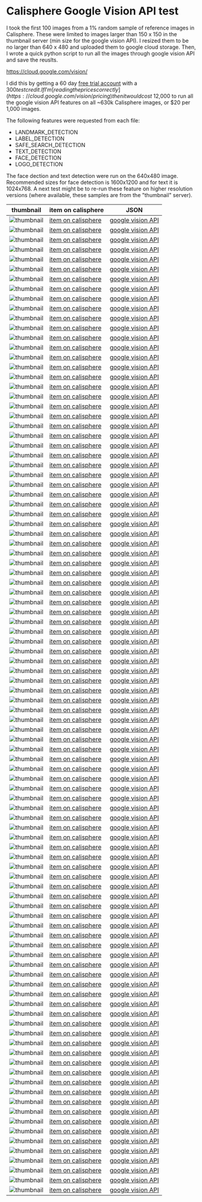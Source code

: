 # Calisphere Google Vision API test

I took the first 100 images from a 1% random sample of reference
images in Calisphere. These were limited to images larger than 150
x 150 in the thumbnail server (min size for the google vision API).
I resized them to be no larger than 640 x 480 and uploaded them to
google cloud storage. Then, I wrote a quick python script to run all
the images through google vision API and save the reuslts.

https://cloud.google.com/vision/

I did this by getting a 60 day [free trial account](https://cloud.google.com/free-trial/) 
with a $300 test credit. If I'm [reading the prices correctly](https://cloud.google.com/vision/pricing)
then it would cost ~$12,000 to run all the google vision API features on all ~630k Calisphere images, 
or $20 per 1,000 images.

The following features were requested from each file:
 * LANDMARK_DETECTION
 * LABEL_DETECTION
 * SAFE_SEARCH_DETECTION
 * TEXT_DETECTION
 * FACE_DETECTION
 * LOGO_DETECTION

The face dection and text detection were run on the 640x480 image. Recommended 
sizes for face detection is 1600x1200 and for text it is 1024x768. A next test
might be to re-run these feature on higher resolution versions (where available, these
samples are from the "thumbnail" server).


  thumbnail         | item on calisphere    | JSON
--------------------|-----------------------|-----
![thumbnail](https://calisphere.org/clip/150x150/fe7c6bbd41f4d59ac9b3a735fdef4e83) | [item on calisphere](https://calisphere.org/search/?q=fe7c6bbd41f4d59ac9b3a735fdef4e83) | [google vision API](https://github.com/ucldc/annotate_test/blob/master/json/fe7c6bbd41f4d59ac9b3a735fdef4e83.json)
![thumbnail](https://calisphere.org/clip/150x150/09be608647ba64053271b16783badad3) | [item on calisphere](https://calisphere.org/search/?q=09be608647ba64053271b16783badad3) | [google vision API](https://github.com/ucldc/annotate_test/blob/master/json/09be608647ba64053271b16783badad3.json)
![thumbnail](https://calisphere.org/clip/150x150/fbd4ec57c36aa904b74ca5b24978bdb3) | [item on calisphere](https://calisphere.org/search/?q=fbd4ec57c36aa904b74ca5b24978bdb3) | [google vision API](https://github.com/ucldc/annotate_test/blob/master/json/fbd4ec57c36aa904b74ca5b24978bdb3.json)
![thumbnail](https://calisphere.org/clip/150x150/0004c1813f4d8d49a964e534414a6309) | [item on calisphere](https://calisphere.org/search/?q=0004c1813f4d8d49a964e534414a6309) | [google vision API](https://github.com/ucldc/annotate_test/blob/master/json/0004c1813f4d8d49a964e534414a6309.json)
![thumbnail](https://calisphere.org/clip/150x150/7ba2dbe87fb08464a727fd7805fbe98c) | [item on calisphere](https://calisphere.org/search/?q=7ba2dbe87fb08464a727fd7805fbe98c) | [google vision API](https://github.com/ucldc/annotate_test/blob/master/json/7ba2dbe87fb08464a727fd7805fbe98c.json)
![thumbnail](https://calisphere.org/clip/150x150/125f3a2375ea719c58a0748aaaede8c2) | [item on calisphere](https://calisphere.org/search/?q=125f3a2375ea719c58a0748aaaede8c2) | [google vision API](https://github.com/ucldc/annotate_test/blob/master/json/125f3a2375ea719c58a0748aaaede8c2.json)
![thumbnail](https://calisphere.org/clip/150x150/4a1e816165032d59b09728e70320623e) | [item on calisphere](https://calisphere.org/search/?q=4a1e816165032d59b09728e70320623e) | [google vision API](https://github.com/ucldc/annotate_test/blob/master/json/4a1e816165032d59b09728e70320623e.json)
![thumbnail](https://calisphere.org/clip/150x150/ff0832502063e7f8529bacb028b12802) | [item on calisphere](https://calisphere.org/search/?q=ff0832502063e7f8529bacb028b12802) | [google vision API](https://github.com/ucldc/annotate_test/blob/master/json/ff0832502063e7f8529bacb028b12802.json)
![thumbnail](https://calisphere.org/clip/150x150/a09a4969a33e4fa2b4e2d144598b4d26) | [item on calisphere](https://calisphere.org/search/?q=a09a4969a33e4fa2b4e2d144598b4d26) | [google vision API](https://github.com/ucldc/annotate_test/blob/master/json/a09a4969a33e4fa2b4e2d144598b4d26.json)
![thumbnail](https://calisphere.org/clip/150x150/5e790026a17b450e9701466749e2b6f6) | [item on calisphere](https://calisphere.org/search/?q=5e790026a17b450e9701466749e2b6f6) | [google vision API](https://github.com/ucldc/annotate_test/blob/master/json/5e790026a17b450e9701466749e2b6f6.json)
![thumbnail](https://calisphere.org/clip/150x150/8649a96d17c976e6dcd552a078d84969) | [item on calisphere](https://calisphere.org/search/?q=8649a96d17c976e6dcd552a078d84969) | [google vision API](https://github.com/ucldc/annotate_test/blob/master/json/8649a96d17c976e6dcd552a078d84969.json)
![thumbnail](https://calisphere.org/clip/150x150/2f90134dc6f9609a5c7dde5e06723a5a) | [item on calisphere](https://calisphere.org/search/?q=2f90134dc6f9609a5c7dde5e06723a5a) | [google vision API](https://github.com/ucldc/annotate_test/blob/master/json/2f90134dc6f9609a5c7dde5e06723a5a.json)
![thumbnail](https://calisphere.org/clip/150x150/0b1748a78b21a3d4b942069a0e1bde57) | [item on calisphere](https://calisphere.org/search/?q=0b1748a78b21a3d4b942069a0e1bde57) | [google vision API](https://github.com/ucldc/annotate_test/blob/master/json/0b1748a78b21a3d4b942069a0e1bde57.json)
![thumbnail](https://calisphere.org/clip/150x150/ef49a811c6de0817b581ddcb5eaed0ff) | [item on calisphere](https://calisphere.org/search/?q=ef49a811c6de0817b581ddcb5eaed0ff) | [google vision API](https://github.com/ucldc/annotate_test/blob/master/json/ef49a811c6de0817b581ddcb5eaed0ff.json)
![thumbnail](https://calisphere.org/clip/150x150/3feac23abc5117414c30b778a65e0010) | [item on calisphere](https://calisphere.org/search/?q=3feac23abc5117414c30b778a65e0010) | [google vision API](https://github.com/ucldc/annotate_test/blob/master/json/3feac23abc5117414c30b778a65e0010.json)
![thumbnail](https://calisphere.org/clip/150x150/2c3496c91fd0430b03a739dddcec7fa2) | [item on calisphere](https://calisphere.org/search/?q=2c3496c91fd0430b03a739dddcec7fa2) | [google vision API](https://github.com/ucldc/annotate_test/blob/master/json/2c3496c91fd0430b03a739dddcec7fa2.json)
![thumbnail](https://calisphere.org/clip/150x150/cb7e358392fbeb7091208e607117e0d5) | [item on calisphere](https://calisphere.org/search/?q=cb7e358392fbeb7091208e607117e0d5) | [google vision API](https://github.com/ucldc/annotate_test/blob/master/json/cb7e358392fbeb7091208e607117e0d5.json)
![thumbnail](https://calisphere.org/clip/150x150/99f0ed3dfe013bdef4062d4e464e6f80) | [item on calisphere](https://calisphere.org/search/?q=99f0ed3dfe013bdef4062d4e464e6f80) | [google vision API](https://github.com/ucldc/annotate_test/blob/master/json/99f0ed3dfe013bdef4062d4e464e6f80.json)
![thumbnail](https://calisphere.org/clip/150x150/ed805b5033fdfdcb2a9a64fcada7fb9b) | [item on calisphere](https://calisphere.org/search/?q=ed805b5033fdfdcb2a9a64fcada7fb9b) | [google vision API](https://github.com/ucldc/annotate_test/blob/master/json/ed805b5033fdfdcb2a9a64fcada7fb9b.json)
![thumbnail](https://calisphere.org/clip/150x150/aae3ebfbd26a136374afb7b7b59fba62) | [item on calisphere](https://calisphere.org/search/?q=aae3ebfbd26a136374afb7b7b59fba62) | [google vision API](https://github.com/ucldc/annotate_test/blob/master/json/aae3ebfbd26a136374afb7b7b59fba62.json)
![thumbnail](https://calisphere.org/clip/150x150/5fb26f2e0d32a587988a626b364ccc1e) | [item on calisphere](https://calisphere.org/search/?q=5fb26f2e0d32a587988a626b364ccc1e) | [google vision API](https://github.com/ucldc/annotate_test/blob/master/json/5fb26f2e0d32a587988a626b364ccc1e.json)
![thumbnail](https://calisphere.org/clip/150x150/2aa7091e361689bcbe0c7422949418a5) | [item on calisphere](https://calisphere.org/search/?q=2aa7091e361689bcbe0c7422949418a5) | [google vision API](https://github.com/ucldc/annotate_test/blob/master/json/2aa7091e361689bcbe0c7422949418a5.json)
![thumbnail](https://calisphere.org/clip/150x150/94afd27f3d16b4a4cb194ce9dc0a11ff) | [item on calisphere](https://calisphere.org/search/?q=94afd27f3d16b4a4cb194ce9dc0a11ff) | [google vision API](https://github.com/ucldc/annotate_test/blob/master/json/94afd27f3d16b4a4cb194ce9dc0a11ff.json)
![thumbnail](https://calisphere.org/clip/150x150/142778dd523397c0ad93c99d1e716128) | [item on calisphere](https://calisphere.org/search/?q=142778dd523397c0ad93c99d1e716128) | [google vision API](https://github.com/ucldc/annotate_test/blob/master/json/142778dd523397c0ad93c99d1e716128.json)
![thumbnail](https://calisphere.org/clip/150x150/4c83595c37abccb93cebfc8bb41b3d45) | [item on calisphere](https://calisphere.org/search/?q=4c83595c37abccb93cebfc8bb41b3d45) | [google vision API](https://github.com/ucldc/annotate_test/blob/master/json/4c83595c37abccb93cebfc8bb41b3d45.json)
![thumbnail](https://calisphere.org/clip/150x150/ba6e4fbc2e299076dece712f0dc4d90c) | [item on calisphere](https://calisphere.org/search/?q=ba6e4fbc2e299076dece712f0dc4d90c) | [google vision API](https://github.com/ucldc/annotate_test/blob/master/json/ba6e4fbc2e299076dece712f0dc4d90c.json)
![thumbnail](https://calisphere.org/clip/150x150/1f5cb743df6f3a14d2e57c006090c50f) | [item on calisphere](https://calisphere.org/search/?q=1f5cb743df6f3a14d2e57c006090c50f) | [google vision API](https://github.com/ucldc/annotate_test/blob/master/json/1f5cb743df6f3a14d2e57c006090c50f.json)
![thumbnail](https://calisphere.org/clip/150x150/68c616fe862388796cc80eeee5eb1b30) | [item on calisphere](https://calisphere.org/search/?q=68c616fe862388796cc80eeee5eb1b30) | [google vision API](https://github.com/ucldc/annotate_test/blob/master/json/68c616fe862388796cc80eeee5eb1b30.json)
![thumbnail](https://calisphere.org/clip/150x150/d9b5c49f65da6c620e0cd2a0264d8487) | [item on calisphere](https://calisphere.org/search/?q=d9b5c49f65da6c620e0cd2a0264d8487) | [google vision API](https://github.com/ucldc/annotate_test/blob/master/json/d9b5c49f65da6c620e0cd2a0264d8487.json)
![thumbnail](https://calisphere.org/clip/150x150/ade2c2c2a3fa7784b756c2490efdb078) | [item on calisphere](https://calisphere.org/search/?q=ade2c2c2a3fa7784b756c2490efdb078) | [google vision API](https://github.com/ucldc/annotate_test/blob/master/json/ade2c2c2a3fa7784b756c2490efdb078.json)
![thumbnail](https://calisphere.org/clip/150x150/09372d6dacd48d08b7b64845deadc908) | [item on calisphere](https://calisphere.org/search/?q=09372d6dacd48d08b7b64845deadc908) | [google vision API](https://github.com/ucldc/annotate_test/blob/master/json/09372d6dacd48d08b7b64845deadc908.json)
![thumbnail](https://calisphere.org/clip/150x150/93116d0e61acc4750cf18ad61751b7c2) | [item on calisphere](https://calisphere.org/search/?q=93116d0e61acc4750cf18ad61751b7c2) | [google vision API](https://github.com/ucldc/annotate_test/blob/master/json/93116d0e61acc4750cf18ad61751b7c2.json)
![thumbnail](https://calisphere.org/clip/150x150/ffc442646c9b1c69a0f7bbe65f7521c2) | [item on calisphere](https://calisphere.org/search/?q=ffc442646c9b1c69a0f7bbe65f7521c2) | [google vision API](https://github.com/ucldc/annotate_test/blob/master/json/ffc442646c9b1c69a0f7bbe65f7521c2.json)
![thumbnail](https://calisphere.org/clip/150x150/dda9c38843c9511eaddd9d0d6c422611) | [item on calisphere](https://calisphere.org/search/?q=dda9c38843c9511eaddd9d0d6c422611) | [google vision API](https://github.com/ucldc/annotate_test/blob/master/json/dda9c38843c9511eaddd9d0d6c422611.json)
![thumbnail](https://calisphere.org/clip/150x150/f42dce912dac988e125b9277f5001f68) | [item on calisphere](https://calisphere.org/search/?q=f42dce912dac988e125b9277f5001f68) | [google vision API](https://github.com/ucldc/annotate_test/blob/master/json/f42dce912dac988e125b9277f5001f68.json)
![thumbnail](https://calisphere.org/clip/150x150/3cc3d1abed9825ca0448d1f12caa6894) | [item on calisphere](https://calisphere.org/search/?q=3cc3d1abed9825ca0448d1f12caa6894) | [google vision API](https://github.com/ucldc/annotate_test/blob/master/json/3cc3d1abed9825ca0448d1f12caa6894.json)
![thumbnail](https://calisphere.org/clip/150x150/51b8e652438d05d63a8ca2a00a2909f1) | [item on calisphere](https://calisphere.org/search/?q=51b8e652438d05d63a8ca2a00a2909f1) | [google vision API](https://github.com/ucldc/annotate_test/blob/master/json/51b8e652438d05d63a8ca2a00a2909f1.json)
![thumbnail](https://calisphere.org/clip/150x150/79a4196dc9f67d69ca1a93abcf6508bb) | [item on calisphere](https://calisphere.org/search/?q=79a4196dc9f67d69ca1a93abcf6508bb) | [google vision API](https://github.com/ucldc/annotate_test/blob/master/json/79a4196dc9f67d69ca1a93abcf6508bb.json)
![thumbnail](https://calisphere.org/clip/150x150/8dfd1e7f137db73961e7bb9f2f2655bc) | [item on calisphere](https://calisphere.org/search/?q=8dfd1e7f137db73961e7bb9f2f2655bc) | [google vision API](https://github.com/ucldc/annotate_test/blob/master/json/8dfd1e7f137db73961e7bb9f2f2655bc.json)
![thumbnail](https://calisphere.org/clip/150x150/f4f315b49c8c2396e8598bd5e026450b) | [item on calisphere](https://calisphere.org/search/?q=f4f315b49c8c2396e8598bd5e026450b) | [google vision API](https://github.com/ucldc/annotate_test/blob/master/json/f4f315b49c8c2396e8598bd5e026450b.json)
![thumbnail](https://calisphere.org/clip/150x150/719181c71672cbf963d291bf5f2703b7) | [item on calisphere](https://calisphere.org/search/?q=719181c71672cbf963d291bf5f2703b7) | [google vision API](https://github.com/ucldc/annotate_test/blob/master/json/719181c71672cbf963d291bf5f2703b7.json)
![thumbnail](https://calisphere.org/clip/150x150/98f48a53b015cc74ff882913947a4f79) | [item on calisphere](https://calisphere.org/search/?q=98f48a53b015cc74ff882913947a4f79) | [google vision API](https://github.com/ucldc/annotate_test/blob/master/json/98f48a53b015cc74ff882913947a4f79.json)
![thumbnail](https://calisphere.org/clip/150x150/389cb4bd16b47d59a62182cd7fb1598c) | [item on calisphere](https://calisphere.org/search/?q=389cb4bd16b47d59a62182cd7fb1598c) | [google vision API](https://github.com/ucldc/annotate_test/blob/master/json/389cb4bd16b47d59a62182cd7fb1598c.json)
![thumbnail](https://calisphere.org/clip/150x150/3cbef12e20a0db1bde2f8c84af943bbe) | [item on calisphere](https://calisphere.org/search/?q=3cbef12e20a0db1bde2f8c84af943bbe) | [google vision API](https://github.com/ucldc/annotate_test/blob/master/json/3cbef12e20a0db1bde2f8c84af943bbe.json)
![thumbnail](https://calisphere.org/clip/150x150/930cf3c131f1d4472a0bfbe8dca59ae4) | [item on calisphere](https://calisphere.org/search/?q=930cf3c131f1d4472a0bfbe8dca59ae4) | [google vision API](https://github.com/ucldc/annotate_test/blob/master/json/930cf3c131f1d4472a0bfbe8dca59ae4.json)
![thumbnail](https://calisphere.org/clip/150x150/2708258046eebc8e901f2ba32fd3e294) | [item on calisphere](https://calisphere.org/search/?q=2708258046eebc8e901f2ba32fd3e294) | [google vision API](https://github.com/ucldc/annotate_test/blob/master/json/2708258046eebc8e901f2ba32fd3e294.json)
![thumbnail](https://calisphere.org/clip/150x150/72e504fac94088af97faa78400e91ddd) | [item on calisphere](https://calisphere.org/search/?q=72e504fac94088af97faa78400e91ddd) | [google vision API](https://github.com/ucldc/annotate_test/blob/master/json/72e504fac94088af97faa78400e91ddd.json)
![thumbnail](https://calisphere.org/clip/150x150/cab5ab429b8c9a6818d8195f9d8c846f) | [item on calisphere](https://calisphere.org/search/?q=cab5ab429b8c9a6818d8195f9d8c846f) | [google vision API](https://github.com/ucldc/annotate_test/blob/master/json/cab5ab429b8c9a6818d8195f9d8c846f.json)
![thumbnail](https://calisphere.org/clip/150x150/4cf390f2308787280f255424473c4e91) | [item on calisphere](https://calisphere.org/search/?q=4cf390f2308787280f255424473c4e91) | [google vision API](https://github.com/ucldc/annotate_test/blob/master/json/4cf390f2308787280f255424473c4e91.json)
![thumbnail](https://calisphere.org/clip/150x150/4bf9495ed298364f9e20bbe84e0013cc) | [item on calisphere](https://calisphere.org/search/?q=4bf9495ed298364f9e20bbe84e0013cc) | [google vision API](https://github.com/ucldc/annotate_test/blob/master/json/4bf9495ed298364f9e20bbe84e0013cc.json)
![thumbnail](https://calisphere.org/clip/150x150/1377c9e5e61ed964a47e96f61f9a57a8) | [item on calisphere](https://calisphere.org/search/?q=1377c9e5e61ed964a47e96f61f9a57a8) | [google vision API](https://github.com/ucldc/annotate_test/blob/master/json/1377c9e5e61ed964a47e96f61f9a57a8.json)
![thumbnail](https://calisphere.org/clip/150x150/4a237578a49202d60e506ad6cbb2033f) | [item on calisphere](https://calisphere.org/search/?q=4a237578a49202d60e506ad6cbb2033f) | [google vision API](https://github.com/ucldc/annotate_test/blob/master/json/4a237578a49202d60e506ad6cbb2033f.json)
![thumbnail](https://calisphere.org/clip/150x150/3e0f580b3c6ab574f4ee7a5141645bfc) | [item on calisphere](https://calisphere.org/search/?q=3e0f580b3c6ab574f4ee7a5141645bfc) | [google vision API](https://github.com/ucldc/annotate_test/blob/master/json/3e0f580b3c6ab574f4ee7a5141645bfc.json)
![thumbnail](https://calisphere.org/clip/150x150/b8a0a43c54ad3e408160f8eb8694dd4d) | [item on calisphere](https://calisphere.org/search/?q=b8a0a43c54ad3e408160f8eb8694dd4d) | [google vision API](https://github.com/ucldc/annotate_test/blob/master/json/b8a0a43c54ad3e408160f8eb8694dd4d.json)
![thumbnail](https://calisphere.org/clip/150x150/81e2b9a96f2d9f3f4c5f5b19823521d5) | [item on calisphere](https://calisphere.org/search/?q=81e2b9a96f2d9f3f4c5f5b19823521d5) | [google vision API](https://github.com/ucldc/annotate_test/blob/master/json/81e2b9a96f2d9f3f4c5f5b19823521d5.json)
![thumbnail](https://calisphere.org/clip/150x150/71d7cb428988e1eab1b2bc683f9ea441) | [item on calisphere](https://calisphere.org/search/?q=71d7cb428988e1eab1b2bc683f9ea441) | [google vision API](https://github.com/ucldc/annotate_test/blob/master/json/71d7cb428988e1eab1b2bc683f9ea441.json)
![thumbnail](https://calisphere.org/clip/150x150/8de5ee193be20749029c3b1222a60740) | [item on calisphere](https://calisphere.org/search/?q=8de5ee193be20749029c3b1222a60740) | [google vision API](https://github.com/ucldc/annotate_test/blob/master/json/8de5ee193be20749029c3b1222a60740.json)
![thumbnail](https://calisphere.org/clip/150x150/44e2adc37add55c872a38814b30bf6bc) | [item on calisphere](https://calisphere.org/search/?q=44e2adc37add55c872a38814b30bf6bc) | [google vision API](https://github.com/ucldc/annotate_test/blob/master/json/44e2adc37add55c872a38814b30bf6bc.json)
![thumbnail](https://calisphere.org/clip/150x150/5ca4b8ca785d059da3588cf16f4874ba) | [item on calisphere](https://calisphere.org/search/?q=5ca4b8ca785d059da3588cf16f4874ba) | [google vision API](https://github.com/ucldc/annotate_test/blob/master/json/5ca4b8ca785d059da3588cf16f4874ba.json)
![thumbnail](https://calisphere.org/clip/150x150/011487a7b515bef7dd2ad285f17e763d) | [item on calisphere](https://calisphere.org/search/?q=011487a7b515bef7dd2ad285f17e763d) | [google vision API](https://github.com/ucldc/annotate_test/blob/master/json/011487a7b515bef7dd2ad285f17e763d.json)
![thumbnail](https://calisphere.org/clip/150x150/d5cf8407dc6560cbe19aa0b9631a942f) | [item on calisphere](https://calisphere.org/search/?q=d5cf8407dc6560cbe19aa0b9631a942f) | [google vision API](https://github.com/ucldc/annotate_test/blob/master/json/d5cf8407dc6560cbe19aa0b9631a942f.json)
![thumbnail](https://calisphere.org/clip/150x150/b8b5e671e3259423ff1e7eccd6fc119c) | [item on calisphere](https://calisphere.org/search/?q=b8b5e671e3259423ff1e7eccd6fc119c) | [google vision API](https://github.com/ucldc/annotate_test/blob/master/json/b8b5e671e3259423ff1e7eccd6fc119c.json)
![thumbnail](https://calisphere.org/clip/150x150/d9fa69ead0b9d07a62c7718d6edee67c) | [item on calisphere](https://calisphere.org/search/?q=d9fa69ead0b9d07a62c7718d6edee67c) | [google vision API](https://github.com/ucldc/annotate_test/blob/master/json/d9fa69ead0b9d07a62c7718d6edee67c.json)
![thumbnail](https://calisphere.org/clip/150x150/1e9f066c3de47b9c1ce2c2efcee520e0) | [item on calisphere](https://calisphere.org/search/?q=1e9f066c3de47b9c1ce2c2efcee520e0) | [google vision API](https://github.com/ucldc/annotate_test/blob/master/json/1e9f066c3de47b9c1ce2c2efcee520e0.json)
![thumbnail](https://calisphere.org/clip/150x150/cc550ec153bc968d7a7c0b62a4d4a791) | [item on calisphere](https://calisphere.org/search/?q=cc550ec153bc968d7a7c0b62a4d4a791) | [google vision API](https://github.com/ucldc/annotate_test/blob/master/json/cc550ec153bc968d7a7c0b62a4d4a791.json)
![thumbnail](https://calisphere.org/clip/150x150/555a9b21a131d508bd129bd6a426bfce) | [item on calisphere](https://calisphere.org/search/?q=555a9b21a131d508bd129bd6a426bfce) | [google vision API](https://github.com/ucldc/annotate_test/blob/master/json/555a9b21a131d508bd129bd6a426bfce.json)
![thumbnail](https://calisphere.org/clip/150x150/4f78710e03034f85a5c98fd164fe02d4) | [item on calisphere](https://calisphere.org/search/?q=4f78710e03034f85a5c98fd164fe02d4) | [google vision API](https://github.com/ucldc/annotate_test/blob/master/json/4f78710e03034f85a5c98fd164fe02d4.json)
![thumbnail](https://calisphere.org/clip/150x150/6d34d33e1ef2eb6f1ff23eb04e7c1c47) | [item on calisphere](https://calisphere.org/search/?q=6d34d33e1ef2eb6f1ff23eb04e7c1c47) | [google vision API](https://github.com/ucldc/annotate_test/blob/master/json/6d34d33e1ef2eb6f1ff23eb04e7c1c47.json)
![thumbnail](https://calisphere.org/clip/150x150/eb533f92d92939ae0edc2f2a54371900) | [item on calisphere](https://calisphere.org/search/?q=eb533f92d92939ae0edc2f2a54371900) | [google vision API](https://github.com/ucldc/annotate_test/blob/master/json/eb533f92d92939ae0edc2f2a54371900.json)
![thumbnail](https://calisphere.org/clip/150x150/69e2fd50b3d7d0ed4acd39ccf3d09ae5) | [item on calisphere](https://calisphere.org/search/?q=69e2fd50b3d7d0ed4acd39ccf3d09ae5) | [google vision API](https://github.com/ucldc/annotate_test/blob/master/json/69e2fd50b3d7d0ed4acd39ccf3d09ae5.json)
![thumbnail](https://calisphere.org/clip/150x150/41a5ac214faf518509e85158b26f4909) | [item on calisphere](https://calisphere.org/search/?q=41a5ac214faf518509e85158b26f4909) | [google vision API](https://github.com/ucldc/annotate_test/blob/master/json/41a5ac214faf518509e85158b26f4909.json)
![thumbnail](https://calisphere.org/clip/150x150/4fcd20f41c1a09be32af01cfe5a07903) | [item on calisphere](https://calisphere.org/search/?q=4fcd20f41c1a09be32af01cfe5a07903) | [google vision API](https://github.com/ucldc/annotate_test/blob/master/json/4fcd20f41c1a09be32af01cfe5a07903.json)
![thumbnail](https://calisphere.org/clip/150x150/a1b78a0b2dd0150b50cec9e3110c89ae) | [item on calisphere](https://calisphere.org/search/?q=a1b78a0b2dd0150b50cec9e3110c89ae) | [google vision API](https://github.com/ucldc/annotate_test/blob/master/json/a1b78a0b2dd0150b50cec9e3110c89ae.json)
![thumbnail](https://calisphere.org/clip/150x150/25e7ca04f97942140957e41a330ee800) | [item on calisphere](https://calisphere.org/search/?q=25e7ca04f97942140957e41a330ee800) | [google vision API](https://github.com/ucldc/annotate_test/blob/master/json/25e7ca04f97942140957e41a330ee800.json)
![thumbnail](https://calisphere.org/clip/150x150/900e32730abe9d4e98339e0edf9b7737) | [item on calisphere](https://calisphere.org/search/?q=900e32730abe9d4e98339e0edf9b7737) | [google vision API](https://github.com/ucldc/annotate_test/blob/master/json/900e32730abe9d4e98339e0edf9b7737.json)
![thumbnail](https://calisphere.org/clip/150x150/5b33a8b5d39bcdd20c1b90747a501e10) | [item on calisphere](https://calisphere.org/search/?q=5b33a8b5d39bcdd20c1b90747a501e10) | [google vision API](https://github.com/ucldc/annotate_test/blob/master/json/5b33a8b5d39bcdd20c1b90747a501e10.json)
![thumbnail](https://calisphere.org/clip/150x150/4880ce571dfe9e8a8a9aa88b99a33ff9) | [item on calisphere](https://calisphere.org/search/?q=4880ce571dfe9e8a8a9aa88b99a33ff9) | [google vision API](https://github.com/ucldc/annotate_test/blob/master/json/4880ce571dfe9e8a8a9aa88b99a33ff9.json)
![thumbnail](https://calisphere.org/clip/150x150/d65aaf29ed5c9ae24d50ebe15c2ecc3c) | [item on calisphere](https://calisphere.org/search/?q=d65aaf29ed5c9ae24d50ebe15c2ecc3c) | [google vision API](https://github.com/ucldc/annotate_test/blob/master/json/d65aaf29ed5c9ae24d50ebe15c2ecc3c.json)
![thumbnail](https://calisphere.org/clip/150x150/1086512d541f4c3b7bb41b7013aa106f) | [item on calisphere](https://calisphere.org/search/?q=1086512d541f4c3b7bb41b7013aa106f) | [google vision API](https://github.com/ucldc/annotate_test/blob/master/json/1086512d541f4c3b7bb41b7013aa106f.json)
![thumbnail](https://calisphere.org/clip/150x150/ab30af3e151f15fc91a0ce4d3f9273b7) | [item on calisphere](https://calisphere.org/search/?q=ab30af3e151f15fc91a0ce4d3f9273b7) | [google vision API](https://github.com/ucldc/annotate_test/blob/master/json/ab30af3e151f15fc91a0ce4d3f9273b7.json)
![thumbnail](https://calisphere.org/clip/150x150/a87e5d95994288d9b63d9f778de2fe0a) | [item on calisphere](https://calisphere.org/search/?q=a87e5d95994288d9b63d9f778de2fe0a) | [google vision API](https://github.com/ucldc/annotate_test/blob/master/json/a87e5d95994288d9b63d9f778de2fe0a.json)
![thumbnail](https://calisphere.org/clip/150x150/fbb96b8031719b7260083778d6746bdc) | [item on calisphere](https://calisphere.org/search/?q=fbb96b8031719b7260083778d6746bdc) | [google vision API](https://github.com/ucldc/annotate_test/blob/master/json/fbb96b8031719b7260083778d6746bdc.json)
![thumbnail](https://calisphere.org/clip/150x150/cfdaec94b0c274a2793744222f6f5ccc) | [item on calisphere](https://calisphere.org/search/?q=cfdaec94b0c274a2793744222f6f5ccc) | [google vision API](https://github.com/ucldc/annotate_test/blob/master/json/cfdaec94b0c274a2793744222f6f5ccc.json)
![thumbnail](https://calisphere.org/clip/150x150/d0ff480bfe6c19fd07ec0268ceb140d4) | [item on calisphere](https://calisphere.org/search/?q=d0ff480bfe6c19fd07ec0268ceb140d4) | [google vision API](https://github.com/ucldc/annotate_test/blob/master/json/d0ff480bfe6c19fd07ec0268ceb140d4.json)
![thumbnail](https://calisphere.org/clip/150x150/570388655aca0857d65c8abfaa03d40f) | [item on calisphere](https://calisphere.org/search/?q=570388655aca0857d65c8abfaa03d40f) | [google vision API](https://github.com/ucldc/annotate_test/blob/master/json/570388655aca0857d65c8abfaa03d40f.json)
![thumbnail](https://calisphere.org/clip/150x150/ffd33acb645d4d36d895ed6f52685ceb) | [item on calisphere](https://calisphere.org/search/?q=ffd33acb645d4d36d895ed6f52685ceb) | [google vision API](https://github.com/ucldc/annotate_test/blob/master/json/ffd33acb645d4d36d895ed6f52685ceb.json)
![thumbnail](https://calisphere.org/clip/150x150/f9e422db6719b5d8fbc92d747e5523c3) | [item on calisphere](https://calisphere.org/search/?q=f9e422db6719b5d8fbc92d747e5523c3) | [google vision API](https://github.com/ucldc/annotate_test/blob/master/json/f9e422db6719b5d8fbc92d747e5523c3.json)
![thumbnail](https://calisphere.org/clip/150x150/9c834ca9539ef3a6ad653a5b51107606) | [item on calisphere](https://calisphere.org/search/?q=9c834ca9539ef3a6ad653a5b51107606) | [google vision API](https://github.com/ucldc/annotate_test/blob/master/json/9c834ca9539ef3a6ad653a5b51107606.json)
![thumbnail](https://calisphere.org/clip/150x150/e397da929b6d38023c693ce30055040b) | [item on calisphere](https://calisphere.org/search/?q=e397da929b6d38023c693ce30055040b) | [google vision API](https://github.com/ucldc/annotate_test/blob/master/json/e397da929b6d38023c693ce30055040b.json)
![thumbnail](https://calisphere.org/clip/150x150/5d469bb7ffa40ecd47f0065ba263f438) | [item on calisphere](https://calisphere.org/search/?q=5d469bb7ffa40ecd47f0065ba263f438) | [google vision API](https://github.com/ucldc/annotate_test/blob/master/json/5d469bb7ffa40ecd47f0065ba263f438.json)
![thumbnail](https://calisphere.org/clip/150x150/64893554ea3be428fc43185e61c7ccf4) | [item on calisphere](https://calisphere.org/search/?q=64893554ea3be428fc43185e61c7ccf4) | [google vision API](https://github.com/ucldc/annotate_test/blob/master/json/64893554ea3be428fc43185e61c7ccf4.json)
![thumbnail](https://calisphere.org/clip/150x150/cd376bb3afd3ecd2bdaee2bc54d43c77) | [item on calisphere](https://calisphere.org/search/?q=cd376bb3afd3ecd2bdaee2bc54d43c77) | [google vision API](https://github.com/ucldc/annotate_test/blob/master/json/cd376bb3afd3ecd2bdaee2bc54d43c77.json)
![thumbnail](https://calisphere.org/clip/150x150/7c8f26241b1bd0c1e84756d2f3edcad0) | [item on calisphere](https://calisphere.org/search/?q=7c8f26241b1bd0c1e84756d2f3edcad0) | [google vision API](https://github.com/ucldc/annotate_test/blob/master/json/7c8f26241b1bd0c1e84756d2f3edcad0.json)
![thumbnail](https://calisphere.org/clip/150x150/01aa3c858bee30e451a9c8a0c54c6e7c) | [item on calisphere](https://calisphere.org/search/?q=01aa3c858bee30e451a9c8a0c54c6e7c) | [google vision API](https://github.com/ucldc/annotate_test/blob/master/json/01aa3c858bee30e451a9c8a0c54c6e7c.json)
![thumbnail](https://calisphere.org/clip/150x150/2289969cfbdab3eed6592fa359aef466) | [item on calisphere](https://calisphere.org/search/?q=2289969cfbdab3eed6592fa359aef466) | [google vision API](https://github.com/ucldc/annotate_test/blob/master/json/2289969cfbdab3eed6592fa359aef466.json)
![thumbnail](https://calisphere.org/clip/150x150/6468037161477b0c5759c3904895897a) | [item on calisphere](https://calisphere.org/search/?q=6468037161477b0c5759c3904895897a) | [google vision API](https://github.com/ucldc/annotate_test/blob/master/json/6468037161477b0c5759c3904895897a.json)
![thumbnail](https://calisphere.org/clip/150x150/684b9f9c0a5bf8bb5794658bbea5b296) | [item on calisphere](https://calisphere.org/search/?q=684b9f9c0a5bf8bb5794658bbea5b296) | [google vision API](https://github.com/ucldc/annotate_test/blob/master/json/684b9f9c0a5bf8bb5794658bbea5b296.json)
![thumbnail](https://calisphere.org/clip/150x150/521bd254872a2c7fbf41dad71673df89) | [item on calisphere](https://calisphere.org/search/?q=521bd254872a2c7fbf41dad71673df89) | [google vision API](https://github.com/ucldc/annotate_test/blob/master/json/521bd254872a2c7fbf41dad71673df89.json)
![thumbnail](https://calisphere.org/clip/150x150/55112d86372b939feb6197a3c4f6c514) | [item on calisphere](https://calisphere.org/search/?q=55112d86372b939feb6197a3c4f6c514) | [google vision API](https://github.com/ucldc/annotate_test/blob/master/json/55112d86372b939feb6197a3c4f6c514.json)
![thumbnail](https://calisphere.org/clip/150x150/196b78e872a64e8a10b97a036d41469d) | [item on calisphere](https://calisphere.org/search/?q=196b78e872a64e8a10b97a036d41469d) | [google vision API](https://github.com/ucldc/annotate_test/blob/master/json/196b78e872a64e8a10b97a036d41469d.json)
